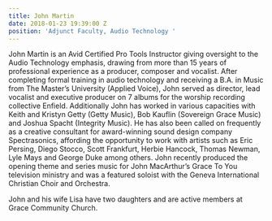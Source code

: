 ```yaml
---
title: John Martin
date: 2018-01-23 19:39:00 Z
position: 'Adjunct Faculty, Audio Technology '
---
```


John Martin is an Avid Certified Pro Tools Instructor giving oversight to the Audio Technology emphasis, drawing from more than 15 years of professional experience as a producer, composer and vocalist. After completing formal training in audio technology and receiving a B.A. in Music from The Master’s University (Applied Voice), John served as director, lead vocalist and executive producer on 7 albums for the worship recording collective Enfield. Additionally John has worked in various capacities with Keith and Kristyn Getty (Getty Music), Bob Kauflin (Sovereign Grace Music) and Joshua Spacht (Integrity Music). He has also been called on frequently as a creative consultant for award-winning sound design company Spectrasonics, affording the opportunity to work with artists such as Eric Persing, Diego Stocco, Scott Frankfurt, Herbie Hancock, Thomas Newman, Lyle Mays and George Duke among others. John recently produced the opening theme and series music for John MacArthur’s Grace To You television ministry and was a featured soloist with the Geneva International Christian Choir and Orchestra.

John and his wife Lisa have two daughters and are active members at Grace Community Church.